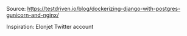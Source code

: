 Source:
https://testdriven.io/blog/dockerizing-django-with-postgres-gunicorn-and-nginx/

Inspiration:
Elonjet Twitter account